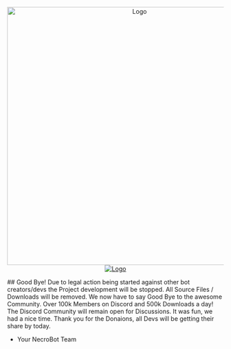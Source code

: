 <p align="center">
  <a href="http://necrobot.io">
    <img alt="Logo" src="http://necrobot.io/img/typotype-transparent.png" width="600">
  </a>
  <a href="https://discord.gg/VXKxNFr">
    <img alt="Logo" src="https://discordapp.com/api/guilds/209253611031625728/widget.png?style=banner2">
  </a>
</p>
## Good Bye!
 Due to legal action being started against other bot creators/devs the Project development will be stopped. All Source Files / Downloads will be removed. We now have to say Good Bye to the awesome Community. Over 100k Members on Discord and 500k Downloads a day! The Discord Community will remain open for Discussions. It was fun, we had a nice time. Thank you for the Donaions, all Devs will be getting their share by today. 
 
- Your NecroBot Team

